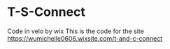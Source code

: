 # T-S-Connect
Code in velo by wix
This is the code for the site https://wumichelle0606.wixsite.com/t-and-c-connect
